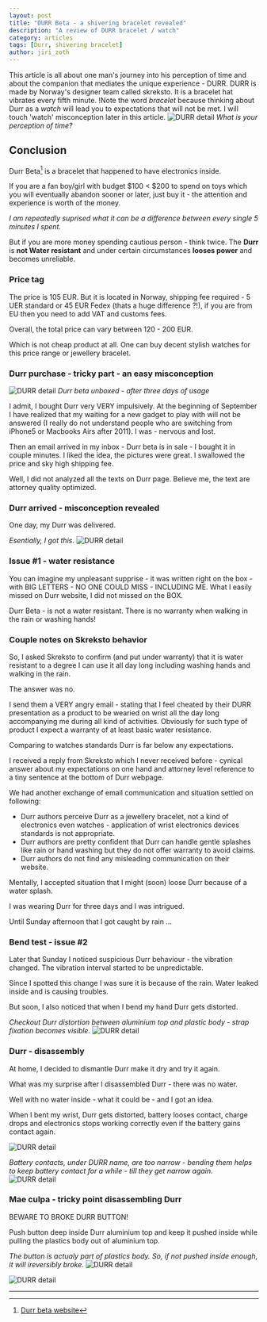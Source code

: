 ```yaml
---
layout: post
title: "DURR Beta - a shivering bracelet revealed"
description: "A review of DURR bracelet / watch"
category: articles
tags: [Durr, shivering bracelet]
author: jiri_zoth
---
```


This article is all about one man's journey into his perception of time and about the companion that mediates the unique experience - DURR. DURR is made by Norway's designer team called skreksto. It is a bracelet hat vibrates every fifth minute. !Note the word *bracelet* because thinking about Durr as a *watch* will lead you to expectations that will not be met. I will touch 'watch' misconception later in this article.
![DURR detail](/assets/2014/durr/1-DURR-detail.JPG)
*What is your perception of time?*

## Conclusion

Durr Beta[^1] is a bracelet that happened to have electronics inside.

If you are a fan boy/girl with budget $100 < $200 to spend on toys which you will eventually abandon sooner or later, just buy it - the attention and experience is worth of the money.

*I am repeatedly suprised what it can be a difference between every single 5 minutes I spent.*

But if you are more money spending cautious person - think twice. The **Durr** is **not Water resistant** and under certain circumstances **looses power** and becomes unreliable.

### Price tag
The price is 105 EUR. But it is located in Norway, shipping fee required - 5 UER standard or 45 EUR Fedex (thats a huge difference ?!), if you are from EU then you need to add VAT and customs fees.

Overall, the total price can vary between 120 - 200 EUR.

Which is not cheap product at all. One can buy decent stylish watches for this price range or jewellery bracelet.

### Durr purchase - tricky part - an easy misconception
![DURR detail](/assets/2014/durr/2-DURR-all.JPG)
*Durr beta unboxed - after three days of usage*

I admit, I bought Durr very VERY impulsively. At the beginning of September I have realized that my waiting for a new gadget to play with will not be answered (I really do not understand people who are switching from iPhone5 or Macbooks Airs after 2011). I was - nervous and lost.

Then an email arrived in my inbox - Durr beta is in sale - I bought it in couple minutes. I liked the idea, the pictures were great. I swallowed the price and sky high shipping fee.

Well, I did not analyzed all the texts on Durr page. Believe me, the text are attorney quality optimized.

### Durr arrived - misconception revealed

One day, my Durr was delivered.

*Esentially, I got this.*
![DURR detail](/assets/2014/durr/3-DURR-on.JPG)

### Issue #1 - water resistance
You can imagine my unpleasant supprise - it was written right on the box - with BIG LETTERS - NO ONE COULD MISS - INCLUDING ME.  What I easily missed on Durr website, I did not missed on the BOX.

Durr Beta - is not a water resistant. There is no warranty when walking in the rain or washing hands!

### Couple notes on Skreksto behavior

So, I asked Skreksto to confirm (and put under warranty) that it is water resistant to a degree I can use it all day long including washing hands and walking in the rain.

The answer was no.

I send them a VERY angry email - stating that I feel cheated by their DURR presentation as a product to be wearied on wrist all the day long accompanying me during all kind of activities.
Obviously for such type of product I expect a warranty of at least basic water resistance.

Comparing to watches standards Durr is far below any expectations.

I received a reply from Skreksto which I never received before - cynical answer about my expectations on one hand and attorney level reference to a tiny sentence at the bottom of Durr webpage.

We had another exchange of email communication and situation settled on following:

* Durr authors perceive Durr as a jewellery bracelet, not a kind of electronics even watches - application of wrist electronics devices standards is not appropriate.
* Durr authors are pretty confident that Durr can handle gentle splashes like rain or hand washing but they do not offer warranty to avoid claims.
* Durr authors do not find any misleading communication on their website.

Mentally, I accepted situation that I might (soon) loose Durr because of a water splash.

I was wearing Durr for three days and I was intrigued.

Until Sunday afternoon that I got caught by rain ...

### Bend test - issue #2
Later that Sunday I noticed suspicious Durr behaviour - the vibration changed.
The vibration interval started to be unpredictable.

Since I spotted this change I was sure it is because of the rain. Water leaked inside and is causing troubles.

But soon, I also noticed that when I bend my hand Durr gets distorted.

*Checkout Durr distortion between aluminium top and plastic body - strap fixation becomes visible.*
![DURR detail](/assets/2014/durr/4-DURR-bend.JPG)

### Durr - disassembly

At home, I decided to dismantle Durr make it dry and try it again.

What was my surprise after I disassembled Durr - there was no water.

Well with no water inside - what it could be - and I got an idea.

When I bent my wrist, Durr gets distorted, battery looses contact, charge drops and electronics stops working correctly even if the battery gains contact again.

![DURR detail](/assets/2014/durr/5-DURR-chases-battery.JPG)

*Battery contacts, under DURR name, are too narrow - bending them helps to keep battery contact for a while - till they get narrow again.*
![DURR detail](/assets/2014/durr/6-DURR-chases.JPG)

### Mae culpa - tricky point disassembling Durr

BEWARE TO BROKE DURR BUTTON!

Push button deep inside Durr aluminium top and keep it pushed inside while pulling the plastics body out of aluminium top.

*The button is actualy part of plastics body. So, if not pushed inside enough, it will ireversibly broke.*
![DURR detail](/assets/2014/durr/7-DURR-base-detail.JPG)

![DURR detail](/assets/2014/durr/8-DURR-base-strap.JPG)

----
[^1]: [Durr beta website](http://skreksto.re/products/durr)
